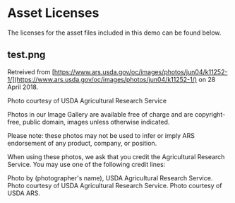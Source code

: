 # Asset Licenses

The licenses for the asset files included in this demo can be found below.

## test.png

Retreived from [https://www.ars.usda.gov/oc/images/photos/jun04/k11252-1/](https://www.ars.usda.gov/oc/images/photos/jun04/k11252-1/) on 28 April 2018.

Photo courtesy of USDA Agricultural Research Service

Photos in our Image Gallery are available free of charge and are copyright-free, public domain, images unless otherwise indicated.

Please note: these photos may not be used to infer or imply ARS endorsement of any product, company, or position.

When using these photos, we ask that you credit the Agricultural Research Service. You may use one of the following credit lines:

Photo by (photographer's name), USDA Agricultural Research Service.
Photo courtesy of USDA Agricultural Research Service.
Photo courtesy of USDA ARS.